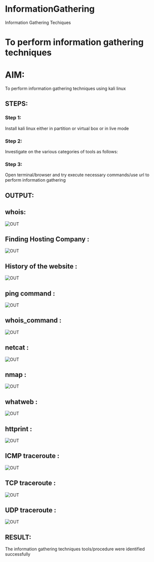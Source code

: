 # InformationGathering
Information Gathering Techiques

# To perform information gathering techniques

# AIM:

To perform information gathering techniques using kali linux 

## STEPS:

### Step 1:

Install kali linux either in partition or virtual box or in live mode

### Step 2:

Investigate on the various categories of tools as follows:

### Step 3:
Open terminal/browser and try execute necessary commands/use url to perform information gathering


## OUTPUT:


## whois:

![OUT](whois.png)



## Finding Hosting Company :

![OUT](Finding_Hosting_Company.png)


## History of the website :

![OUT](History.png)


## ping command :
![OUT](ping.png)

## whois_command :
![OUT](whois_command.png)



## netcat :

![OUT](netcat.png)



## nmap :

![OUT](nmap.png)




## whatweb :
![OUT](whatweb.png)



## httprint :
![OUT](httprint.png)




## ICMP traceroute :


![OUT](ICMP.png)



## TCP traceroute :

![OUT](TCP.png)


## UDP traceroute :

![OUT](UDP.png)



## RESULT:
The information gathering techniques tools/procedure were  identified successfully
